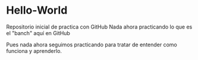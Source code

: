 # Hello-World
Repositorio inicial de practica con GitHub
Nada ahora practicando lo que es el "banch" aquí en GitHub 

Pues nada ahora seguimos practicando para tratar de entender como funciona y aprenderlo.
